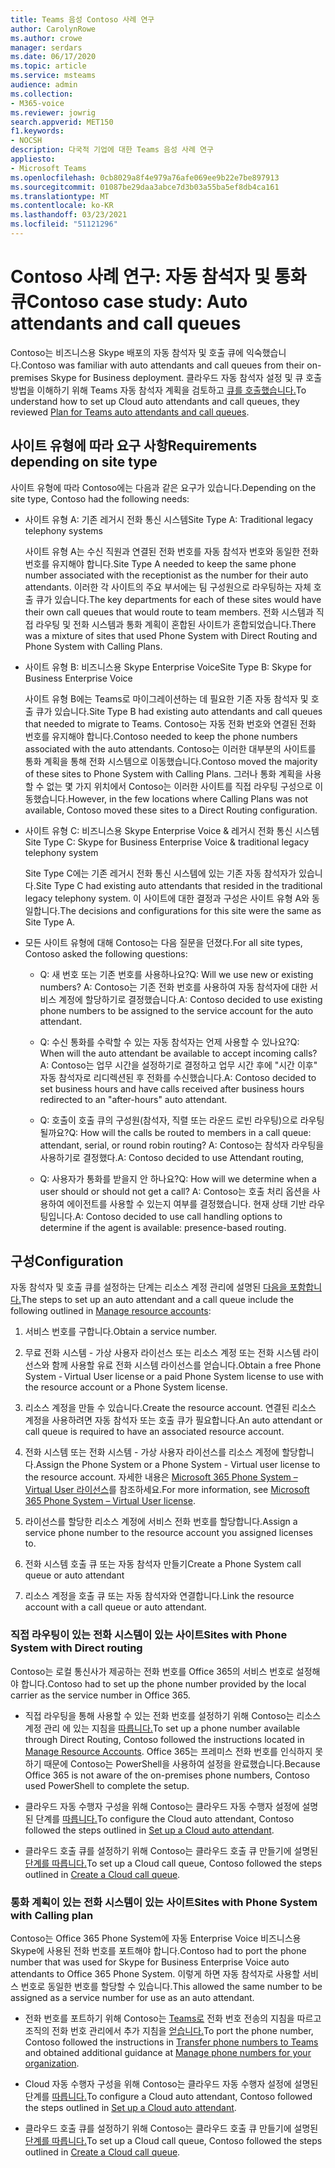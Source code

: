```yaml
---
title: Teams 음성 Contoso 사례 연구
author: CarolynRowe
ms.author: crowe
manager: serdars
ms.date: 06/17/2020
ms.topic: article
ms.service: msteams
audience: admin
ms.collection:
- M365-voice
ms.reviewer: jowrig
search.appverid: MET150
f1.keywords:
- NOCSH
description: 다국적 기업에 대한 Teams 음성 사례 연구
appliesto:
- Microsoft Teams
ms.openlocfilehash: 0cb8029a8f4e979a76afe069ee9b22e7be897913
ms.sourcegitcommit: 01087be29daa3abce7d3b03a55ba5ef8db4ca161
ms.translationtype: MT
ms.contentlocale: ko-KR
ms.lasthandoff: 03/23/2021
ms.locfileid: "51121296"
---
```

# <a name="contoso-case-study-auto-attendants-and-call-queues"></a><span data-ttu-id="36a8a-103">Contoso 사례 연구: 자동 참석자 및 통화 큐</span><span class="sxs-lookup"><span data-stu-id="36a8a-103">Contoso case study: Auto attendants and call queues</span></span>

<span data-ttu-id="36a8a-104">Contoso는 비즈니스용 Skype 배포의 자동 참석자 및 호출 큐에 익숙했습니다.</span><span class="sxs-lookup"><span data-stu-id="36a8a-104">Contoso was familiar with auto attendants and call queues from their on-premises Skype for Business deployment.</span></span> <span data-ttu-id="36a8a-105">클라우드 자동 참석자 설정 및 큐 호출 방법을 이해하기 위해 Teams 자동 참석자 계획을 검토하고 [큐를 호출했습니다.](plan-auto-attendant-call-queue.md)</span><span class="sxs-lookup"><span data-stu-id="36a8a-105">To understand how to set up Cloud auto attendants and call queues, they reviewed [Plan for Teams auto attendants and call queues](plan-auto-attendant-call-queue.md).</span></span>

## <a name="requirements-depending-on-site-type"></a><span data-ttu-id="36a8a-106">사이트 유형에 따라 요구 사항</span><span class="sxs-lookup"><span data-stu-id="36a8a-106">Requirements depending on site type</span></span>

<span data-ttu-id="36a8a-107">사이트 유형에 따라 Contoso에는 다음과 같은 요구가 있습니다.</span><span class="sxs-lookup"><span data-stu-id="36a8a-107">Depending on the site type, Contoso had the following needs:</span></span>

- <span data-ttu-id="36a8a-108">사이트 유형 A: 기존 레거시 전화 통신 시스템</span><span class="sxs-lookup"><span data-stu-id="36a8a-108">Site Type A: Traditional legacy telephony systems</span></span> 

  <span data-ttu-id="36a8a-109">사이트 유형 A는 수신 직원과 연결된 전화 번호를 자동 참석자 번호와 동일한 전화 번호를 유지해야 합니다.</span><span class="sxs-lookup"><span data-stu-id="36a8a-109">Site Type A needed to keep the same phone number associated with the receptionist as the number for their auto attendants.</span></span> <span data-ttu-id="36a8a-110">이러한 각 사이트의 주요 부서에는 팀 구성원으로 라우팅하는 자체 호출 큐가 있습니다.</span><span class="sxs-lookup"><span data-stu-id="36a8a-110">The key departments for each of these sites would have their own call queues that would route to team members.</span></span> <span data-ttu-id="36a8a-111">전화 시스템과 직접 라우팅 및 전화 시스템과 통화 계획이 혼합된 사이트가 혼합되었습니다.</span><span class="sxs-lookup"><span data-stu-id="36a8a-111">There was a mixture of sites that used Phone System with Direct Routing and Phone System with Calling Plans.</span></span>  

- <span data-ttu-id="36a8a-112">사이트 유형 B: 비즈니스용 Skype Enterprise Voice</span><span class="sxs-lookup"><span data-stu-id="36a8a-112">Site Type B: Skype for Business Enterprise Voice</span></span> 

  <span data-ttu-id="36a8a-113">사이트 유형 B에는 Teams로 마이그레이션하는 데 필요한 기존 자동 참석자 및 호출 큐가 있습니다.</span><span class="sxs-lookup"><span data-stu-id="36a8a-113">Site Type B had existing auto attendants and call queues that needed to migrate to Teams.</span></span> <span data-ttu-id="36a8a-114">Contoso는 자동 전화 번호와 연결된 전화 번호를 유지해야 합니다.</span><span class="sxs-lookup"><span data-stu-id="36a8a-114">Contoso needed to keep the phone numbers associated with the auto attendants.</span></span> <span data-ttu-id="36a8a-115">Contoso는 이러한 대부분의 사이트를 통화 계획을 통해 전화 시스템으로 이동했습니다.</span><span class="sxs-lookup"><span data-stu-id="36a8a-115">Contoso moved the majority of these sites to Phone System with Calling Plans.</span></span> <span data-ttu-id="36a8a-116">그러나 통화 계획을 사용할 수 없는 몇 가지 위치에서 Contoso는 이러한 사이트를 직접 라우팅 구성으로 이동했습니다.</span><span class="sxs-lookup"><span data-stu-id="36a8a-116">However, in the few locations where Calling Plans was not available, Contoso moved these sites to a Direct Routing configuration.</span></span>  

- <span data-ttu-id="36a8a-117">사이트 유형 C: 비즈니스용 Skype Enterprise Voice & 레거시 전화 통신 시스템</span><span class="sxs-lookup"><span data-stu-id="36a8a-117">Site Type C: Skype for Business Enterprise Voice & traditional legacy telephony system</span></span> 

  <span data-ttu-id="36a8a-118">Site Type C에는 기존 레거시 전화 통신 시스템에 있는 기존 자동 참석자가 있습니다.</span><span class="sxs-lookup"><span data-stu-id="36a8a-118">Site Type C had existing auto attendants that resided in the traditional legacy telephony system.</span></span> <span data-ttu-id="36a8a-119">이 사이트에 대한 결정과 구성은 사이트 유형 A와 동일합니다.</span><span class="sxs-lookup"><span data-stu-id="36a8a-119">The decisions and configurations for this site were the same as Site Type A.</span></span>   

- <span data-ttu-id="36a8a-120">모든 사이트 유형에 대해 Contoso는 다음 질문을 던졌다.</span><span class="sxs-lookup"><span data-stu-id="36a8a-120">For all site types, Contoso asked the following questions:</span></span>

  - <span data-ttu-id="36a8a-121">Q: 새 번호 또는 기존 번호를 사용하나요?</span><span class="sxs-lookup"><span data-stu-id="36a8a-121">Q: Will we use new or existing numbers?</span></span> 
    <span data-ttu-id="36a8a-122">A: Contoso는 기존 전화 번호를 사용하여 자동 참석자에 대한 서비스 계정에 할당하기로 결정했습니다.</span><span class="sxs-lookup"><span data-stu-id="36a8a-122">A: Contoso decided to use existing phone numbers to be assigned to the service account for the auto attendant.</span></span> 

  - <span data-ttu-id="36a8a-123">Q: 수신 통화를 수락할 수 있는 자동 참석자는 언제 사용할 수 있나요?</span><span class="sxs-lookup"><span data-stu-id="36a8a-123">Q: When will the auto attendant be available to accept incoming calls?</span></span> 
    <span data-ttu-id="36a8a-124">A: Contoso는 업무 시간을 설정하기로 결정하고 업무 시간 후에 "시간 이후" 자동 참석자로 리디렉션된 후 전화를 수신했습니다.</span><span class="sxs-lookup"><span data-stu-id="36a8a-124">A: Contoso decided to set business hours and have calls received after business hours redirected to an "after-hours" auto attendant.</span></span>  

  - <span data-ttu-id="36a8a-125">Q: 호출이 호출 큐의 구성원(참석자, 직렬 또는 라운드 로빈 라우팅)으로 라우팅될까요?</span><span class="sxs-lookup"><span data-stu-id="36a8a-125">Q: How will the calls be routed to members in a call queue: attendant, serial, or round robin routing?</span></span> 
    <span data-ttu-id="36a8a-126">A: Contoso는 참석자 라우팅을 사용하기로 결정했다.</span><span class="sxs-lookup"><span data-stu-id="36a8a-126">A: Contoso decided to use Attendant routing,</span></span> 

  - <span data-ttu-id="36a8a-127">Q: 사용자가 통화를 받을지 안 하나요?</span><span class="sxs-lookup"><span data-stu-id="36a8a-127">Q: How will we determine when a user should or should not get a call?</span></span> 
    <span data-ttu-id="36a8a-128">A: Contoso는 호출 처리 옵션을 사용하여 에이전트를 사용할 수 있는지 여부를 결정했습니다. 현재 상태 기반 라우팅입니다.</span><span class="sxs-lookup"><span data-stu-id="36a8a-128">A: Contoso decided to use call handling options to determine if the agent is available: presence-based routing.</span></span> 


## <a name="configuration"></a><span data-ttu-id="36a8a-129">구성</span><span class="sxs-lookup"><span data-stu-id="36a8a-129">Configuration</span></span>

<span data-ttu-id="36a8a-130">자동 참석자 및 호출 큐를 설정하는 단계는 리소스 계정 관리에 설명된 [다음을 포함합니다.](manage-resource-accounts.md)</span><span class="sxs-lookup"><span data-stu-id="36a8a-130">The steps to set up an auto attendant and a call queue include the following outlined in [Manage resource accounts](manage-resource-accounts.md):</span></span> 

1. <span data-ttu-id="36a8a-131">서비스 번호를 구합니다.</span><span class="sxs-lookup"><span data-stu-id="36a8a-131">Obtain a service number.</span></span> 

2. <span data-ttu-id="36a8a-132">무료 전화 시스템 - 가상 사용자 라이선스 또는 리소스 계정 또는 전화 시스템 라이선스와 함께 사용할 유료 전화 시스템 라이선스를 얻습니다.</span><span class="sxs-lookup"><span data-stu-id="36a8a-132">Obtain a free Phone System - Virtual User license or a paid Phone System license to use with the resource account or a Phone System license.</span></span>

3. <span data-ttu-id="36a8a-133">리소스 계정을 만들 수 있습니다.</span><span class="sxs-lookup"><span data-stu-id="36a8a-133">Create the resource account.</span></span> <span data-ttu-id="36a8a-134">연결된 리소스 계정을 사용하려면 자동 참석자 또는 호출 큐가 필요합니다.</span><span class="sxs-lookup"><span data-stu-id="36a8a-134">An auto attendant or call queue is required to have an associated resource account.</span></span> 

4. <span data-ttu-id="36a8a-135">전화 시스템 또는 전화 시스템 - 가상 사용자 라이선스를 리소스 계정에 할당합니다.</span><span class="sxs-lookup"><span data-stu-id="36a8a-135">Assign the Phone System or a Phone System - Virtual user license to the resource account.</span></span> <span data-ttu-id="36a8a-136">자세한 내용은 [Microsoft 365 Phone System – Virtual User 라이선스](./teams-add-on-licensing/virtual-user.md)를 참조하세요.</span><span class="sxs-lookup"><span data-stu-id="36a8a-136">For more information, see [Microsoft 365 Phone System – Virtual User license](./teams-add-on-licensing/virtual-user.md).</span></span>

5. <span data-ttu-id="36a8a-137">라이선스를 할당한 리소스 계정에 서비스 전화 번호를 할당합니다.</span><span class="sxs-lookup"><span data-stu-id="36a8a-137">Assign a service phone number to the resource account you assigned licenses to.</span></span> 

6. <span data-ttu-id="36a8a-138">전화 시스템 호출 큐 또는 자동 참석자 만들기</span><span class="sxs-lookup"><span data-stu-id="36a8a-138">Create a Phone System call queue or auto attendant</span></span> 

7. <span data-ttu-id="36a8a-139">리소스 계정을 호출 큐 또는 자동 참석자와 연결합니다.</span><span class="sxs-lookup"><span data-stu-id="36a8a-139">Link the resource account with a call queue or auto attendant.</span></span> 


### <a name="sites-with-phone-system-with-direct-routing"></a><span data-ttu-id="36a8a-140">직접 라우팅이 있는 전화 시스템이 있는 사이트</span><span class="sxs-lookup"><span data-stu-id="36a8a-140">Sites with Phone System with Direct routing</span></span> 

<span data-ttu-id="36a8a-141">Contoso는 로컬 통신사가 제공하는 전화 번호를 Office 365의 서비스 번호로 설정해야 합니다.</span><span class="sxs-lookup"><span data-stu-id="36a8a-141">Contoso had to set up the phone number provided by the local carrier as the service number in Office 365.</span></span> 

- <span data-ttu-id="36a8a-142">직접 라우팅을 통해 사용할 수 있는 전화 번호를 설정하기 위해 Contoso는 리소스 계정 관리 에 있는 지침을 [따릅니다.](manage-resource-accounts.md)</span><span class="sxs-lookup"><span data-stu-id="36a8a-142">To set up a phone number available through Direct Routing, Contoso followed the instructions located in [Manage Resource Accounts](manage-resource-accounts.md).</span></span> <span data-ttu-id="36a8a-143">Office 365는 프레미스 전화 번호를 인식하지 못하기 때문에 Contoso는 PowerShell을 사용하여 설정을 완료했습니다.</span><span class="sxs-lookup"><span data-stu-id="36a8a-143">Because Office 365 is not aware of the on-premises phone numbers, Contoso used PowerShell to complete the setup.</span></span>   

- <span data-ttu-id="36a8a-144">클라우드 자동 수행자 구성을 위해 Contoso는 클라우드 자동 수행자 설정에 설명된 단계를 [따릅니다.](create-a-phone-system-auto-attendant.md)</span><span class="sxs-lookup"><span data-stu-id="36a8a-144">To configure the Cloud auto attendant, Contoso followed the steps outlined in [Set up a Cloud auto attendant](create-a-phone-system-auto-attendant.md).</span></span> 

- <span data-ttu-id="36a8a-145">클라우드 호출 큐를 설정하기 위해 Contoso는 클라우드 호출 큐 만들기에 설명된 [단계를 따릅니다.](create-a-phone-system-call-queue.md)</span><span class="sxs-lookup"><span data-stu-id="36a8a-145">To set up a Cloud call queue, Contoso followed the steps outlined in [Create a Cloud call queue](create-a-phone-system-call-queue.md).</span></span>  


### <a name="sites-with-phone-system-with-calling-plan"></a><span data-ttu-id="36a8a-146">통화 계획이 있는 전화 시스템이 있는 사이트</span><span class="sxs-lookup"><span data-stu-id="36a8a-146">Sites with Phone System with Calling plan</span></span>

<span data-ttu-id="36a8a-147">Contoso는 Office 365 Phone System에 자동 Enterprise Voice 비즈니스용 Skype에 사용된 전화 번호를 포트해야 합니다.</span><span class="sxs-lookup"><span data-stu-id="36a8a-147">Contoso had to port the phone number that was used for Skype for Business Enterprise Voice auto attendants to Office 365 Phone System.</span></span> <span data-ttu-id="36a8a-148">이렇게 하면 자동 참석자로 사용할 서비스 번호로 동일한 번호를 할당할 수 있습니다.</span><span class="sxs-lookup"><span data-stu-id="36a8a-148">This allowed the same number to be assigned as a service number for use as an auto attendant.</span></span> 

- <span data-ttu-id="36a8a-149">전화 번호를 포트하기 위해 Contoso는 [Teams로](./phone-number-calling-plans/transfer-phone-numbers-to-teams.md) 전화 번호 전송의 지침을 따르고 조직의 전화 번호 관리에서 추가 지침을 [얻습니다.](./manage-phone-numbers-for-your-organization/manage-phone-numbers-for-your-organization.md)</span><span class="sxs-lookup"><span data-stu-id="36a8a-149">To port the phone number, Contoso followed the instructions in [Transfer phone numbers to Teams](./phone-number-calling-plans/transfer-phone-numbers-to-teams.md) and obtained additional guidance at [Manage phone numbers for your organization](./manage-phone-numbers-for-your-organization/manage-phone-numbers-for-your-organization.md).</span></span>

- <span data-ttu-id="36a8a-150">Cloud 자동 수행자 구성을 위해 Contoso는 클라우드 자동 수행자 설정에 설명된 단계를 [따릅니다.](create-a-phone-system-auto-attendant.md)</span><span class="sxs-lookup"><span data-stu-id="36a8a-150">To configure a Cloud auto attendant, Contoso followed the steps outlined in [Set up a Cloud auto attendant](create-a-phone-system-auto-attendant.md).</span></span>

-  <span data-ttu-id="36a8a-151">클라우드 호출 큐를 설정하기 위해 Contoso는 클라우드 호출 큐 만들기에 설명된 [단계를 따릅니다.](create-a-phone-system-call-queue.md)</span><span class="sxs-lookup"><span data-stu-id="36a8a-151">To set up a Cloud call queue, Contoso followed the steps outlined in [Create a Cloud call queue](create-a-phone-system-call-queue.md).</span></span>  

